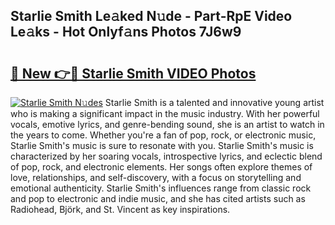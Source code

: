 ## Starlie Smith Le𝚊ked N𝚞de - Part-RpE Video Le𝚊ks - Hot Onlyf𝚊ns Photos 7J6w9

# <h2><a href="http://ab87117.deff.icu/?id=Starlie+Smith">🔗 New 👉🔴 Starlie Smith VIDEO Photos</a></h2>

[![Starlie Smith N𝚞des](https://i.imgur.com/rIISA9y.gif)](http://ab87117.deff.icu/?id=Starlie+Smith)
Starlie Smith is a talented and innovative young artist who is making a significant impact in the music industry. With her powerful vocals, emotive lyrics, and genre-bending sound, she is an artist to watch in the years to come. Whether you're a fan of pop, rock, or electronic music, Starlie Smith's music is sure to resonate with you. Starlie Smith's music is characterized by her soaring vocals, introspective lyrics, and eclectic blend of pop, rock, and electronic elements. Her songs often explore themes of love, relationships, and self-discovery, with a focus on storytelling and emotional authenticity. Starlie Smith's influences range from classic rock and pop to electronic and indie music, and she has cited artists such as Radiohead, Björk, and St. Vincent as key inspirations.
